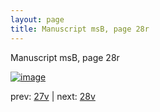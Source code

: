 ```yaml
---
layout: page
title: Manuscript msB, page 28r
---
```


Manuscript msB, page 28r

[![image](http://www.homermultitext.org/iipsrv?OBJ=IIP,1.0&FIF=/project/homer/pyramidal/deepzoom/hmt/vbbifolio/v1/vb_27v_28r.tif&WID=100&CVT=JPEG)](http://www.homermultitext.org/ict2/?urn=urn:cite2:hmt:vbbifolio.v1:vb_27v_28r)

prev:  [27v](../27v) | next:  [28v](../28v)

